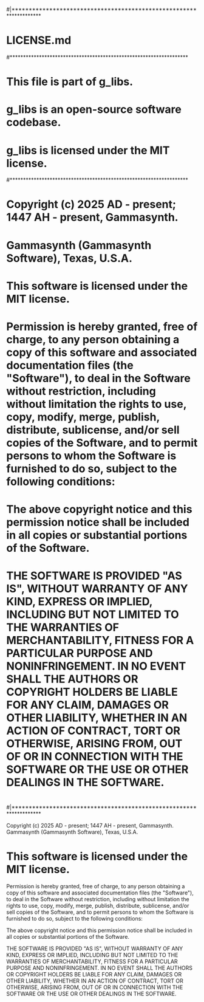 #|*******************************************************************
# LICENSE.md
#*******************************************************************
# This file is part of g_libs. 
# g_libs is an open-source software codebase.
# g_libs is licensed under the MIT license.
#*******************************************************************
# Copyright (c) 2025 AD - present; 1447 AH - present, Gammasynth.  
# Gammasynth (Gammasynth Software), Texas, U.S.A.
# 
# This software is licensed under the MIT license.
# 
# Permission is hereby granted, free of charge, to any person obtaining a copy of this software and associated documentation files (the "Software"), to deal in the Software without restriction, including without limitation the rights to use, copy, modify, merge, publish, distribute, sublicense, and/or sell copies of the Software, and to permit persons to whom the Software is furnished to do so, subject to the following conditions:
# 
# The above copyright notice and this permission notice shall be included in all copies or substantial portions of the Software.
# 
# THE SOFTWARE IS PROVIDED "AS IS", WITHOUT WARRANTY OF ANY KIND, EXPRESS OR IMPLIED, INCLUDING BUT NOT LIMITED TO THE WARRANTIES OF MERCHANTABILITY, FITNESS FOR A PARTICULAR PURPOSE AND NONINFRINGEMENT. IN NO EVENT SHALL THE AUTHORS OR COPYRIGHT HOLDERS BE LIABLE FOR ANY CLAIM, DAMAGES OR OTHER LIABILITY, WHETHER IN AN ACTION OF CONTRACT, TORT OR OTHERWISE, ARISING FROM, OUT OF OR IN CONNECTION WITH THE SOFTWARE OR THE USE OR OTHER DEALINGS IN THE SOFTWARE.
# 
#|*******************************************************************

Copyright (c) 2025 AD - present; 1447 AH - present, Gammasynth.  
Gammasynth (Gammasynth Software), Texas, U.S.A.

# This software is licensed under the MIT license.

Permission is hereby granted, free of charge, to any person obtaining a copy of this software and associated documentation files (the "Software"), to deal in the Software without restriction, including without limitation the rights to use, copy, modify, merge, publish, distribute, sublicense, and/or sell copies of the Software, and to permit persons to whom the Software is furnished to do so, subject to the following conditions:

The above copyright notice and this permission notice shall be included in all copies or substantial portions of the Software.

THE SOFTWARE IS PROVIDED "AS IS", WITHOUT WARRANTY OF ANY KIND, EXPRESS OR IMPLIED, INCLUDING BUT NOT LIMITED TO THE WARRANTIES OF MERCHANTABILITY, FITNESS FOR A PARTICULAR PURPOSE AND NONINFRINGEMENT. IN NO EVENT SHALL THE AUTHORS OR COPYRIGHT HOLDERS BE LIABLE FOR ANY CLAIM, DAMAGES OR OTHER LIABILITY, WHETHER IN AN ACTION OF CONTRACT, TORT OR OTHERWISE, ARISING FROM, OUT OF OR IN CONNECTION WITH THE SOFTWARE OR THE USE OR OTHER DEALINGS IN THE SOFTWARE.
